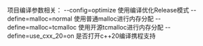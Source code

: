 项目编译参数相关： 
--config=optimize 使用编译优化Release模式
--define=malloc=normal 使用普通malloc进行内存分配
--define=malloc=tcmalloc 使用开源tcmalloc进行内存分配
--define=use_cxx_20=on 是否打开c++20编译携程支持
